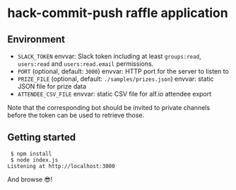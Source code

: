 # hack-commit-push raffle application

## Environment

 - `SLACK_TOKEN` envvar: Slack token including at least `groups:read`, `users:read` and `users:read.email` permissions.
 - `PORT` (optional, default: `3000`) envvar: HTTP port for the server to listen to
 - `PRIZE_FILE` (optional, default: `./samples/prizes.json`) envvar: static JSON file for prize data
 - `ATTENDEE_CSV_FILE` envvar: static CSV file for alf.io attendee export

Note that the corresponding bot should be invited to private channels before the token can be used to retrieve those.
 
## Getting started

```shell script
 $ npm install
 $ node index.js
Listening at http://localhost:3000
```
And browse 😎!
